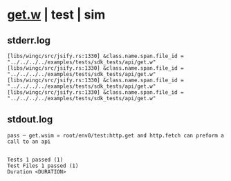 # [get.w](../../../../../../examples/tests/sdk_tests/api/get.w) | test | sim

## stderr.log
```log
[libs/wingc/src/jsify.rs:1330] &class.name.span.file_id = "../../../../examples/tests/sdk_tests/api/get.w"
[libs/wingc/src/jsify.rs:1330] &class.name.span.file_id = "../../../../examples/tests/sdk_tests/api/get.w"
[libs/wingc/src/jsify.rs:1330] &class.name.span.file_id = "../../../../examples/tests/sdk_tests/api/get.w"
[libs/wingc/src/jsify.rs:1330] &class.name.span.file_id = "../../../../examples/tests/sdk_tests/api/get.w"
```

## stdout.log
```log
pass ─ get.wsim » root/env0/test:http.get and http.fetch can preform a call to an api
 
 
Tests 1 passed (1)
Test Files 1 passed (1)
Duration <DURATION>
```

